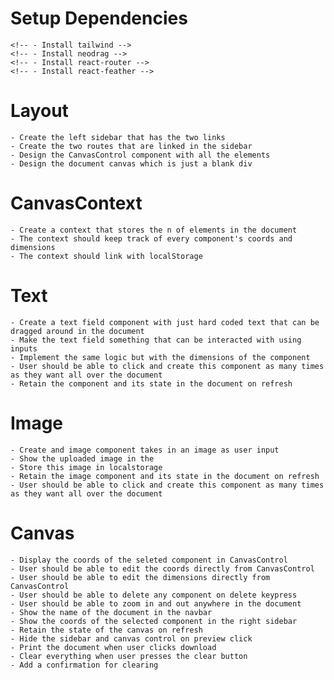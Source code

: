 # Setup Dependencies
    <!-- - Install tailwind -->
    <!-- - Install neodrag -->
    <!-- - Install react-router -->
    <!-- - Install react-feather -->

# Layout
    - Create the left sidebar that has the two links
    - Create the two routes that are linked in the sidebar
    - Design the CanvasControl component with all the elements
    - Design the document canvas which is just a blank div

# CanvasContext
    - Create a context that stores the n of elements in the document 
    - The context should keep track of every component's coords and dimensions
    - The context should link with localStorage

# Text
    - Create a text field component with just hard coded text that can be dragged around in the document
    - Make the text field something that can be interacted with using inputs
    - Implement the same logic but with the dimensions of the component
    - User should be able to click and create this component as many times as they want all over the document  
    - Retain the component and its state in the document on refresh

# Image
    - Create and image component takes in an image as user input
    - Show the uploaded image in the
    - Store this image in localstorage
    - Retain the image component and its state in the document on refresh
    - User should be able to click and create this component as many times as they want all over the document  

# Canvas
    - Display the coords of the seleted component in CanvasControl
    - User should be able to edit the coords directly from CanvasControl
    - User should be able to edit the dimensions directly from CanvasControl
    - User should be able to delete any component on delete keypress 
    - User should be able to zoom in and out anywhere in the document
    - Show the name of the document in the navbar
    - Show the coords of the selected component in the right sidebar
    - Retain the state of the canvas on refresh
    - Hide the sidebar and canvas control on preview click
    - Print the document when user clicks download
    - Clear everything when user presses the clear button
    - Add a confirmation for clearing

